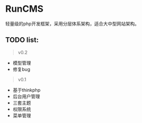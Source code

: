 # RunCMS

轻量级的php开发框架，采用分层体系架构，适合大中型网站架构。

TODO list:
---

> v0.2

* 模型管理
* 修复bug

> v0.1

* 基于thinkphp
* 后台用户管理
* 三套主题
* 权限系统
* 菜单管理